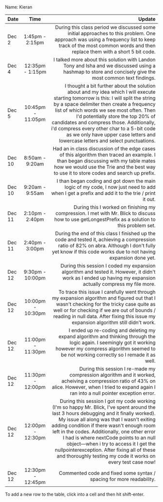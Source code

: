 Name: Kieran

| Date   |       Time        |                                                                                                                                                                                                                                                                                                                                                                                                                                                                                Update |
|:-------|:-----------------:|--------------------------------------------------------------------------------------------------------------------------------------------------------------------------------------------------------------------------------------------------------------------------------------------------------------------------------------------------------------------------------------------------------------------------------------------------------------------------------------:|
| Dec 2  |  1:45pm - 2:15pm  |                                                                                                                                                                                                                                                                          During this class period we discussed some initial approaches to this problem. One approach was using a frequency list to keep track of the most common words and then replace them with a short 5 bit code. |
| Dec 4  | 12:35pm - 1:15pm  |                                                                                                                                                                                                                                                                                                                               I talked more about this solution with Landon Tony and Isha and we discussed using a hashmap to store and concisely give the most common text findings. |
| Dec 5  | 10:45pm - 11:05pm |                                       I thought a bit further about the solution about and my idea which I will execute starting tomorrow is this: I will split the string by a space delimiter then create a frequency list of which words we see most often. Then I'd potentially store the top 20% of candidates and compress those. Additionally, i'd compress every other char to a 5-bit code as we only have upper case letters and lowercase letters and select punctuations. |
| Dec 10 |  8:50am - 9:20am  |                                                                                                                                                                                                                                                          Had an in class discussion of the edge cases of this algorithm then traced an example. I than began discussing with my table mates how we would use the Trie and the best way to use it to store codes and search up prefix. |
| Dec 10 |  9:20am - 9:55am  |                                                                                                                                                                                                                                                                                                                                         I than began coding and got down the main logic of my code, I now just need to add when I get a prefix and add it to the trie / print it out. |
| Dec 11 |  2:10pm - 2:40pm  |                                                                                                                                                                                                                                                                                                                                      During this I worked on finishing my compression. I met with Mr. Blick to discuss how to use getLongestPrefix as a solution to this problem set. |
| Dec 11 |  2:40pm - 3:00pm  |                                                                                                                                                                                                                                                                             During the end of this class I finished up the code and tested it, achieving a compression ratio of 82% on abra. Although I don't fully yet know if this code works due to not having expansion done yet. |
| Dec 12 | 9:30pm - 10:00pm  |                                                                                                                                                                                                                                                                                                                           During this session I coded my expansion algorithm and tested it. However, it didn't work as I ended up having my expansion actually compress my file more. |
| Dec 12 | 10:00pm - 10:30pm |                                                                                                                                                                                                        To trace this issue I carefully went through my expansion algorithm and figured out that I wasn't checking for the tricky case quite as well or for checking if we are out of bounds / reading in null data. After fixing this issue my expansion algorithm still didn't work. |
| Dec 12 | 11:00pm - 11:30pm |                                                                                                                                                                                                                                                                       I ended up re-coding and deleting my expand algorithm and thinking through the logic again. I seemingly got it working however my compress algorithm seemed to be not working correctly so I remade it as well. |
| Dec 12 | 11:30pm - 12:00pm |                                                                                                                                                                                                                                                                                 During this session I re-made my compression algorithm and it worked, acheiving a compression ratio of 43% on alice. However, when I tried to expand again I ran into a null pointer exception error. |
| Dec 12 | 12:00pm - 12:30pm | During this session I got my code working (I'm so happy Mr. Blick, I've spent around the last 3 hours debugging and it finally worked). My issue all along was that I wasn't exiting adding condition if there wasn't enough room left in the codes. Additionally, one other error I had is where nextCode points to an null object—when i try to access it I get the nullpointerexception. After fixing all of these and thoroughly testing my code it works on every test case now! |
| Dec 12 | 12:30pm - 12:45pm |                                                                                                                                                                                                                                                                                                                                                                                                                  Commented code and fixed some syntax / spacing for more readability. |


To add a new row to the table, click into a cell and then hit shift-enter.